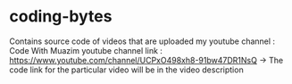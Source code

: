# coding-bytes
Contains source code of videos that are uploaded my youtube channel : Code With Muazim
youtube channel link : https://www.youtube.com/channel/UCPxO498xh8-91bw47DR1NsQ
-> The code link for the particular video will be in the video description
